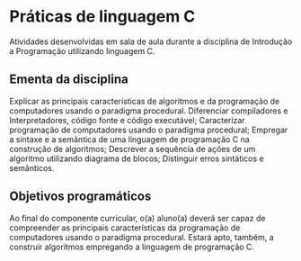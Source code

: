 # Práticas de linguagem C

Atividades desenvolvidas em sala de aula durante a disciplina de Introdução a Programação utilizando linguagem C.

## Ementa da disciplina

Explicar as principais características de algoritmos e da programação de computadores usando o paradigma
procedural. Diferenciar compiladores e Interpretadores, código fonte e código executável;
Caracterizar programação de computadores usando o paradigma procedural; Empregar a sintaxe e a
semântica de uma linguagem de programação C na construção de algoritmos; Descrever a sequência
de ações de um algoritmo utilizando diagrama de blocos; Distinguir erros sintáticos e semânticos.

## Objetivos programáticos

Ao final do componente curricular, o(a) aluno(a) deverá ser capaz de compreender as principais características
da programação de computadores usando o paradigma procedural. Estará apto, também, a
construir algoritmos empregando a linguagem de programação C.
